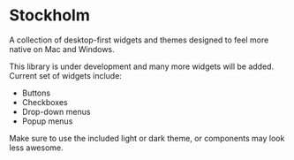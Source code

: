 # Stockholm

A collection of desktop-first widgets and themes designed to feel more native on Mac and Windows.

This library is under development and many more widgets will be added. Current set of widgets include:

- Buttons
- Checkboxes
- Drop-down menus
- Popup menus

Make sure to use the included light or dark theme, or components may look less awesome.